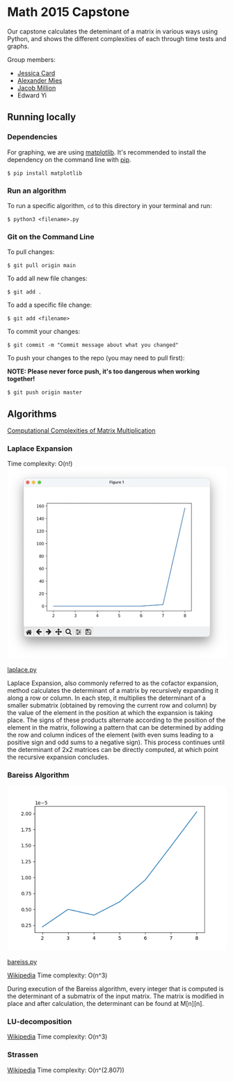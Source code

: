 # Math 2015 Capstone

Our capstone calculates the deteminant of a matrix in various ways using Python, and shows the different complexities of each through time tests and graphs.

Group members:
- [Jessica Card](https://github.com/jessicard)
- [Alexander Mies](https://github.com/AlexanderMies)
- [Jacob Million](https://github.com/JacobMMillion)
- Edward Yi


## Running locally
### Dependencies
For graphing, we are using [matplotlib](https://matplotlib.org/). It's recommended to install the dependency on the command line with [pip](https://pypi.org/project/pip/).
```
$ pip install matplotlib
```

### Run an algorithm
To run a specific algorithm, `cd` to this directory in your terminal and run:
```
$ python3 <filename>.py
```

### Git on the Command Line

To pull changes:
```
$ git pull origin main
```

To add all new file changes:
```
$ git add .
```

To add a specific file change:
```
$ git add <filename>
```

To commit your changes:
```
$ git commit -m "Commit message about what you changed"
```

To push your changes to the repo (you may need to pull first):

**NOTE: Please never force push, it's too dangerous when working together!**

```
$ git push origin master
```

## Algorithms
[Computational Complexities of Matrix Multiplication](https://en.wikipedia.org/wiki/Computational_complexity_of_matrix_multiplication)

### Laplace Expansion
Time complexity: O(n!)
![Laplace Expansion Graph](/images/laplace.png)

[laplace.py](/laplace.py)

Laplace Expansion, also commonly referred to as the cofactor expansion, method calculates the determinant of a matrix by recursively expanding it along a row or column. In each step, it multiplies the determinant of a smaller submatrix (obtained by removing the current row and column) by the value of the element in the position at which the expansion is taking place. The signs of these products alternate according to the position of the element in the matrix, following a pattern that can be determined by adding the row and column indices of the element (with even sums leading to a positive sign and odd sums to a negative sign). This process continues until the determinant of 2x2 matrices can be directly computed, at which point the recursive expansion concludes.

### Bareiss Algorithm

![Bareiss Graph](/images/bareiss.png)

[bareiss.py](/bareiss.py)


[Wikipedia](https://en.wikipedia.org/wiki/Bareiss_algorithm)
Time complexity: O(n^3)

During execution of the Bareiss algorithm, every integer that is computed is the determinant of a submatrix of the input matrix. The matrix is modified in place and after calculation, the determinant can be found at M[n][n]. 

### LU-decomposition
[Wikipedia](https://en.wikipedia.org/wiki/LU_decomposition)
Time complexity: O(n^3)

### Strassen
[Wikipedia](https://en.wikipedia.org/wiki/Strassen_algorithm)
Time complexity: O(n^(2.807))
